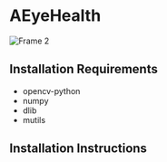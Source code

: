 # AEyeHealth
![Frame 2](https://github.com/AEYEHealth/AEYEHealth/assets/10799950/2fb00595-f08c-4d18-8665-26d4cf3db8eb)

## Installation Requirements
- opencv-python
- numpy
- dlib
- mutils

## Installation Instructions
